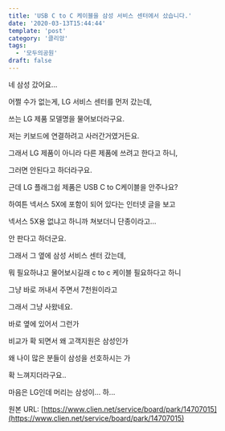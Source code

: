 ```yaml
---
title: 'USB C to C 케이블을 삼성 서비스 센터에서 샀습니다.'
date: '2020-03-13T15:44:44'
template: 'post'
category: '클리앙'
tags: 
  - '모두의공원'
draft: false
---
```


네 삼성 갔어요...

어쩔 수가 없는게, LG 서비스 센터를 먼저 갔는데,

쓰는 LG 제품 모델명을 물어보더라구요.

  

저는 키보드에 연결하려고 사러간거였거든요.

그래서 LG 제품이 아니라 다른 제품에 쓰려고 한다고 하니,

그러면 안된다고 하더라구요. 

  

근데 LG 플래그쉽 제품은 USB C to C케이블을 안주나요?

  

하여튼 넥서스 5X에 포함이 되어 있다는 인터넷 글을 보고

넥서스 5X용 없냐고 하니까 쳐보더니 단종이라고...

안 판다고 하더군요.

  

그래서 그 옆에 삼성 서비스 센터 갔는데,

뭐 필요하냐고 물어보시길래 c to c 케이블 필요하다고 하니

그냥 바로 꺼내서 주면서 7천원이라고

그래서 그냥 사왔네요. 

  

바로 옆에 있어서 그런가 

비교가 확 되면서 왜 고객지원은 삼성인가

왜 나이 많은 분들이 삼성을 선호하시는 가

확 느껴지더라구요.. 

마음은 LG인데 머리는 삼성이... 하...

원본 URL: [https://www.clien.net/service/board/park/14707015](https://www.clien.net/service/board/park/14707015)